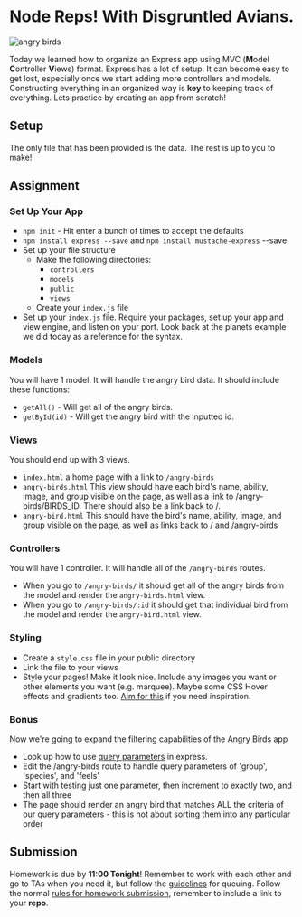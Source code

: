 # Node Reps! With Disgruntled Avians.

![angry birds](https://media.giphy.com/media/fKACOQcJ6LnTa/giphy.gif)

Today we learned how to organize an Express app using MVC (**M**odel **C**ontroller **V**iews) format. Express has a lot of setup. It can become easy to get lost, especially once we start adding more controllers and models. Constructing everything in an organized way is **key** to keeping track of everything. Lets practice by creating an app from scratch!

## Setup

The only file that has been provided is the data. The rest is up to you to make!

## Assignment

### Set Up Your App

- `npm init` - Hit enter a bunch of times to accept the defaults
- `npm install express --save` and `npm install mustache-express` --save
- Set up your file structure
    - Make the following directories:
        - `controllers`
        - `models`
        - `public`
        - `views`
    - Create your `index.js` file
- Set up your `index.js` file. Require your packages, set up your app and view engine, and listen on your port. Look back at the planets example we did today as a reference for the syntax.

### Models

You will have 1 model. It will handle the angry bird data. It should include these functions:
- `getAll()` - Will get all of the angry birds.
- `getById(id)` - Will get the angry bird with the inputted id.

### Views

You should end up with 3 views.
- `index.html` a home page with a link to `/angry-birds`
- `angry-birds.html` This view should have each bird's name, ability, image, and group visible on the page, as well as a link to /angry-birds/BIRDS_ID. There should also be a link back to /.
- `angry-bird.html` This should have the bird's name, ability, image, and group visible on the page, as well as links back to / and /angry-birds


### Controllers

You will have 1 controller. It will handle all of the `/angry-birds` routes.
- When you go to `/angry-birds/` it should get all of the angry birds from the model and render the `angry-birds.html` view.
- When you go to `/angry-birds/:id` it should get that individual bird from the model and render the `angry-bird.html` view.

### Styling

- Create a `style.css` file in your public directory
- Link the file to your views
- Style your pages! Make it look nice. Include any images you want or other elements you want (e.g. marquee). Maybe some CSS Hover effects and gradients too. [Aim for this](https://www.lingscars.com/) if you need inspiration.

### Bonus

Now we're going to expand the filtering capabilities of the Angry Birds app

- Look up how to use [query parameters](https://expressjs.com/en/api.html#req.query) in express.
- Edit the /angry-birds route to handle query parameters of 'group', 'species', and 'feels'
- Start with testing just one parameter, then increment to exactly two, and then all three
- The page should render an angry bird that matches ALL the criteria of our query parameters - this is not about sorting them into any particular order

## Submission

Homework is due by **11:00 Tonight**! Remember to work with each other and go to TAs when you need it, but follow the [guidelines](https://git.generalassemb.ly/wdi-nyc-5-22/course-information/blob/master/how-to-queue-with-TAs.md) for queuing. Follow the normal [rules for homework submission](https://git.generalassemb.ly/wdi-nyc-5-22/course-information/blob/master/homework-policy.md), remember to include a link to your **repo**.
